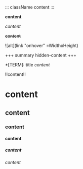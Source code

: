 
::: className
content
:::

**content**

*content*

~~content~~

![alt](link "onhover" =WidthxHeight)

+++ summary
hidden-content
+++

*[TERM]: title
_content_

!!content!!

# content 
## content
### content
#### content
##### content
###### content

